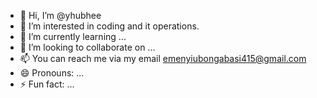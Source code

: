 - 👋 Hi, I’m @yhubhee
- 👀 I’m interested in coding and it operations.
- 🌱 I’m currently learning ...
- 💞️ I’m looking to collaborate on ...
- 📫 You can reach me via my email emenyiubongabasi415@gmail.com
- 😄 Pronouns: ...
- ⚡ Fun fact: ...

<!---
yhubhee/yhubhee is a ✨ special ✨ repository because its `README.md` (this file) appears on your GitHub profile.
You can click the Preview link to take a look at your changes.
--->
